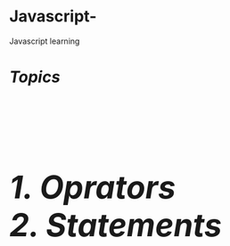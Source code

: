 # Javascript-
Javascript learning <br>
<h1><b><i>Topics<i><b><h1><br>
1. Oprators <br>
2. Statements <br>
